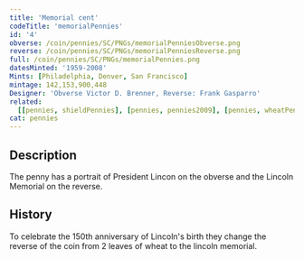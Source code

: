 ```yaml
---
title: 'Memorial cent'
codeTitle: 'memorialPennies'
id: '4'
obverse: /coin/pennies/SC/PNGs/memorialPenniesObverse.png
reverse: /coin/pennies/SC/PNGs/memorialPenniesReverse.png
full: /coin/pennies/SC/PNGs/memorialPennies.png
datesMinted: '1959-2008'
Mints: [Philadelphia, Denver, San Francisco]
mintage: 142,153,900,448
Designer: 'Obverse Victor D. Brenner, Reverse: Frank Gasparro'
related:
  [[pennies, shieldPennies], [pennies, pennies2009], [pennies, wheatPennies], [pennies, indianHead]]
cat: pennies
---
```


## Description

The penny has a portrait of President Lincon on the obverse and the Lincoln Memorial on the reverse.

## History

To celebrate the 150th anniversary of Lincoln's birth they change the reverse of the coin from 2 leaves of wheat to the lincoln memorial.
